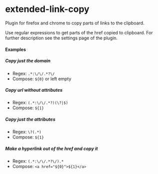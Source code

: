 # extended-link-copy
Plugin for firefox and chrome to copy parts of links to the clipboard.

Use regular expressions to get parts of the href copied to clipboard.
For further description see the settings page of the plugin.

#### Examples

##### Copy just the domain
* Regex: ```.*:\/\/.*?\/```
* Compose: ```${0}``` or left empty

##### Copy url without attributes
* Regex: ```(.*:\/\/.*?)(\?|$)```
* Compose: ```${1}```

##### Copy just the attributes
* Regex: ```\?(.*)```
* Compose: ```${1}```

##### Make a hyperlink out of the href and copy it
* Regex: ```(.*:\/\/.*?\/).*```
* Compose: ```<a href="${0}">${1}</a>```
